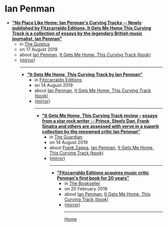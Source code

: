 # Ian Penman

 - [**"No Place Like Home: Ian Penman's Curving Tracks  -- Newly published by Fitzcarraldo Editions, It Gets Me Home This Curving Track is a collection of essays by the legendary British music journalist, Ian Penman"**](https://thequietus.com/articles/26963-ian-penman-it-gets-me-home-this-curving-track-review)<ul><li>in [The Quietus](https://thequietus.com/)</li><li>on 17 August 2019</li><li>about [Ian Penman](../../topics/ian-penman/index.md), [It Gets Me Home, This Curving Track (book)](../../topics/book/it-gets-me-home-this-curving-track/index.md)</li><li>([mirror](https://web.archive.org/web/*/https://thequietus.com/articles/26963-ian-penman-it-gets-me-home-this-curving-track-review))</li><ul>

----

 - [**"It Gets Me Home, This Curving Track by Ian Penman"**](https://fitzcarraldoeditions.com/books/it-gets-me-home-this-curving-track)<ul><li>in [Fitzcarraldo Editions](https://fitzcarraldoeditions.com/)</li><li>on 14 August 2019</li><li>about [Ian Penman](../../topics/ian-penman/index.md), [It Gets Me Home, This Curving Track (book)](../../topics/book/it-gets-me-home-this-curving-track/index.md)</li><li>([mirror](https://web.archive.org/web/*/https://fitzcarraldoeditions.com/books/it-gets-me-home-this-curving-track))</li><ul>

----

 - [**"It Gets Me Home, This Curving Track review – essays from a star rock writer -- Prince, Steely Dan, Frank Sinatra and others are assessed with verve in a superb collection by the renowned critic Ian Penman"**](https://www.theguardian.com/books/2019/aug/14/it-gets-me-home-this-curving-track-by-ian-perlman-review)<ul><li>in [The Guardian](https://www.theguardian.com/)</li><li>on 14 August 2019</li><li>about [Frank Zappa](../../topics/frank-zappa/index.md), [Ian Penman](../../topics/ian-penman/index.md), [It Gets Me Home, This Curving Track (book)](../../topics/book/it-gets-me-home-this-curving-track/index.md)</li><li>([mirror](https://web.archive.org/web/*/https://www.theguardian.com/books/2019/aug/14/it-gets-me-home-this-curving-track-by-ian-perlman-review))</li><ul>

----

 - [**"Fitzcarraldo Editions acquires music critic Penman's first book for 20 years"**](https://www.thebookseller.com/news/fitzcarraldo-editions-acquires-music-critic-penmans-first-book-20-years-954786)<ul><li>in [The Bookseller](https://www.thebookseller.com/)</li><li>on 20 February 2019</li><li>about [Ian Penman](../../topics/ian-penman/index.md), [It Gets Me Home, This Curving Track (book)](../../topics/book/it-gets-me-home-this-curving-track/index.md)</li><li>([mirror](https://web.archive.org/web/*/https://www.thebookseller.com/news/fitzcarraldo-editions-acquires-music-critic-penmans-first-book-20-years-954786))</li><ul>

----

[Home](../index.md)
